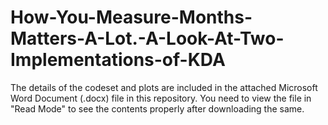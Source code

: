 # How-You-Measure-Months-Matters-A-Lot.-A-Look-At-Two-Implementations-of-KDA

The details of the codeset and plots are included in the attached Microsoft Word Document (.docx) file in this repository. 
You need to view the file in "Read Mode" to see the contents properly after downloading the same.
